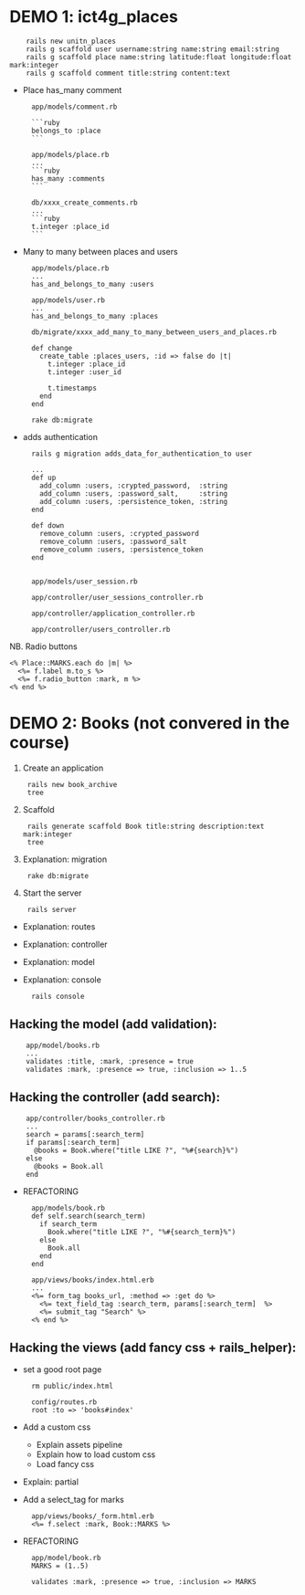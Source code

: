 # DEMO 1: ict4g_places

        rails new unitn_places
        rails g scaffold user username:string name:string email:string
        rails g scaffold place name:string latitude:float longitude:float mark:integer
        rails g scaffold comment title:string content:text

* Place has_many comment

        app/models/comment.rb

        ```ruby
        belongs_to :place
        ```

        app/models/place.rb
        ...
        ```ruby
        has_many :comments
        ```

        db/xxxx_create_comments.rb
        ...
        ```ruby
        t.integer :place_id
        ```

* Many to many between places and users

        app/models/place.rb
        ...
        has_and_belongs_to_many :users

        app/models/user.rb
        ...
        has_and_belongs_to_many :places

        db/migrate/xxxx_add_many_to_many_between_users_and_places.rb

        def change
          create_table :places_users, :id => false do |t|
            t.integer :place_id
            t.integer :user_id

            t.timestamps
          end
        end

        rake db:migrate

* adds authentication

        rails g migration adds_data_for_authentication_to user

        ...
        def up
          add_column :users, :crypted_password,  :string
          add_column :users, :password_salt,     :string
          add_column :users, :persistence_token, :string
        end

        def down
          remove_column :users, :crypted_password
          remove_column :users, :password_salt
          remove_column :users, :persistence_token
        end


        app/models/user_session.rb

        app/controller/user_sessions_controller.rb

        app/controller/application_controller.rb

        app/controller/users_controller.rb


NB. Radio buttons

    <% Place::MARKS.each do |m| %>
      <%= f.label m.to_s %>
      <%= f.radio_button :mark, m %>
    <% end %>



# DEMO 2: Books (not convered in the course)

1. Create an application

        rails new book_archive
        tree

2. Scaffold

        rails generate scaffold Book title:string description:text mark:integer
        tree

3. Explanation: migration

        rake db:migrate

4. Start the server

        rails server

* Explanation: routes
* Explanation: controller
* Explanation: model

* Explanation: console

        rails console


## Hacking the model (add validation):

        app/model/books.rb
        ...
        validates :title, :mark, :presence = true
        validates :mark, :presence => true, :inclusion => 1..5

## Hacking the controller (add search):

        app/controller/books_controller.rb
        ...
        search = params[:search_term]
        if params[:search_term]
          @books = Book.where("title LIKE ?", "%#{search}%")
        else
          @books = Book.all
        end

* REFACTORING

        app/models/book.rb
        def self.search(search_term)
          if search_term
            Book.where("title LIKE ?", "%#{search_term}%")
          else
            Book.all
          end
        end

        app/views/books/index.html.erb
        ...
        <%= form_tag books_url, :method => :get do %>
          <%= text_field_tag :search_term, params[:search_term]  %>
          <%= submit_tag "Search" %>
        <% end %>

## Hacking the views (add fancy css + rails_helper):

* set a good root page

        rm public/index.html

        config/routes.rb
        root :to => 'books#index'

* Add a custom css

  * Explain assets pipeline
  * Explain how to load custom css
  * Load fancy css

* Explain: partial

* Add a select_tag for marks

        app/views/books/_form.html.erb
        <%= f.select :mark, Book::MARKS %>

* REFACTORING

        app/model/book.rb
        MARKS = (1..5)

        validates :mark, :presence => true, :inclusion => MARKS

